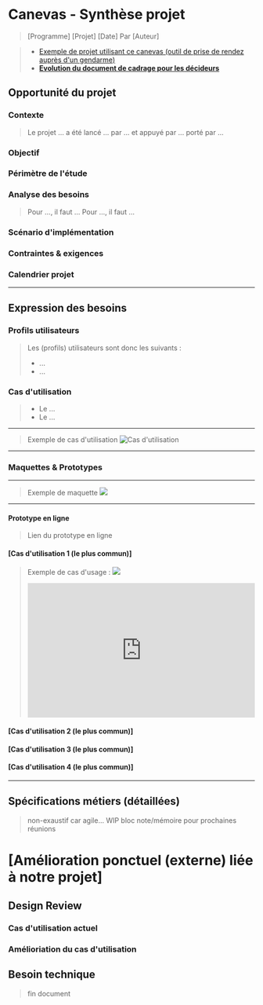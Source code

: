 # Canevas - Synthèse projet

> [Programme]
> [Projet] 
> [Date]
> Par [Auteur]

> * [Exemple de projet utilisant ce canevas (outil de prise de rendez auprès d'un gendarme)](https://pad.etalab.studio/s/Bk7Vz-Q94)
> * [**Evolution du document de cadrage pour les décideurs**](https://pad.numerique-en-commun.fr/s/B1ikrpahQ#)
> 

## Opportunité du projet

### Contexte

> Le projet ... a été lancé ... par ... et appuyé par ... porté par ...

### Objectif



### Périmètre de l'étude


### Analyse des besoins

> Pour ..., il faut ...
> Pour ..., il faut ...

### Scénario d'implémentation


### Contraintes & exigences


### Calendrier projet



----

## Expression des besoins

### Profils utilisateurs

> Les (profils) utilisateurs sont donc les suivants : 
> * ...
> * ...

### Cas d'utilisation


> * Le ...
> * Le ...


----
> Exemple de cas d'utilisation
> ![Cas d'utilisation](https://pad.numerique-en-commun.fr/uploads/upload_95eaca80ec932540eda59a806a3f642e.png)


----


### Maquettes & Prototypes


----
> Exemple de maquette
![](https://pad.numerique-en-commun.fr/uploads/upload_ad1cd1ff60a99710efceb11eba605ef0.png)

----
#### Prototype en ligne

> Lien du prototype en ligne

#### [Cas d'utilisation 1 (le plus commun)]

> Exemple de cas d'usage :
> ![](https://pad.numerique-en-commun.fr/uploads/upload_0f69c0a825036f14f93c65a29ed5c29a.png)
> 
> <div style="padding:59% 0 0 0;position:relative;"><iframe src="https://player.vimeo.com/video/302275556?title=0&byline=0&portrait=0" style="position:absolute;top:0;left:0;width:100%;height:100%;" frameborder="0" webkitallowfullscreen mozallowfullscreen allowfullscreen></iframe></div>

#### [Cas d'utilisation 2 (le plus commun)]

#### [Cas d'utilisation 3 (le plus commun)]

#### [Cas d'utilisation 4 (le plus commun)]


----

## Spécifications métiers (détaillées) 
> non-exaustif car agile... 
> WIP
> bloc note/mémoire pour prochaines réunions
 

# [Amélioration ponctuel (externe) liée à notre projet]

## Design Review

### Cas d'utilisation actuel

### Amélioriation du cas d'utilisation 

## Besoin technique 


> fin document

